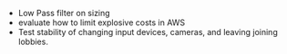 - Low Pass filter on sizing
- evaluate how to limit explosive costs in AWS
- Test stability of changing input devices, cameras, and leaving joining lobbies.
